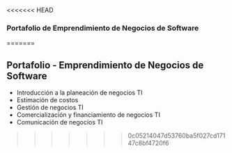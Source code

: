 <<<<<<< HEAD
### Portafolio de Emprendimiento de Negocios de Software
=======
## Portafolio - Emprendimiento de Negocios de Software
- Introducción a la planeación de negocios TI
- Estimación de costos
- Gestión de negocios TI
- Comercialización y financiamiento de negocios TI
- Comunicación de negocios TI
>>>>>>> 0c05214047d53760ba5f027cd17147c8bf4720f6

